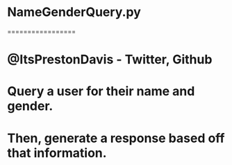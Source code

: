 # NameGenderQuery.py
=================
# @ItsPrestonDavis - Twitter, Github

# Query a user for their name and gender. 
# Then, generate a response based off that information.



